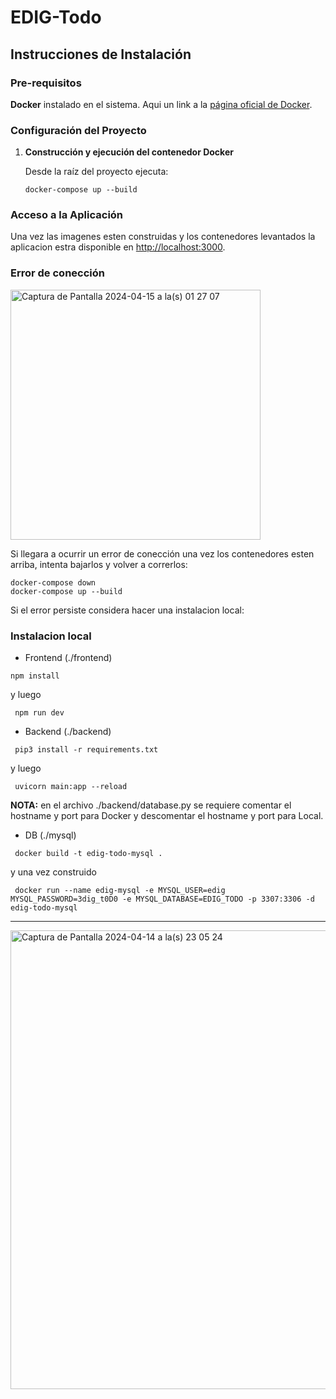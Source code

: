 # EDIG-Todo

## Instrucciones de Instalación

### Pre-requisitos

**Docker** instalado en el sistema. Aqui un link a la [página oficial de Docker](https://www.docker.com/get-started).


### Configuración del Proyecto

1. **Construcción y ejecución del contenedor Docker**

   Desde la raíz del proyecto ejecuta:

   ```
   docker-compose up --build
   ```

### Acceso a la Aplicación

Una vez las imagenes esten construidas y los contenedores levantados la aplicacion estra disponible en [http://localhost:3000](http://localhost:3000).


### Error de conección

   <img width="400" alt="Captura de Pantalla 2024-04-15 a la(s) 01 27 07" src="https://github.com/matias-harding/EDIG-todo/assets/2810449/ac6d0b92-976c-470c-beec-199f5712fa66">

  Si llegara a ocurrir un error de conección una vez los contenedores esten arriba, intenta bajarlos y volver a correrlos:

   ```
   docker-compose down
   docker-compose up --build
   ```

  Si el error persiste considera hacer una instalacion local:


### Instalacion local

  - Frontend (./frontend)

   ```
   npm install
   ```

   y luego

   ```
    npm run dev
   ```

  - Backend (./backend)

  ```
   pip3 install -r requirements.txt
  ```

  y luego

  ```
   uvicorn main:app --reload
  ```

  **NOTA:** en el archivo ./backend/database.py se requiere comentar el hostname y port para Docker y descomentar el hostname y port para Local.

  - DB (./mysql)

  ```
   docker build -t edig-todo-mysql .
  ```

  y una vez construido

  ```
   docker run --name edig-mysql -e MYSQL_USER=edig MYSQL_PASSWORD=3dig_t0D0 -e MYSQL_DATABASE=EDIG_TODO -p 3307:3306 -d edig-todo-mysql
  ```

---

<img width="734" alt="Captura de Pantalla 2024-04-14 a la(s) 23 05 24" src="https://github.com/matias-harding/EDIG-todo/assets/2810449/aea2a22b-367a-46f2-8c93-e5827309b341">
